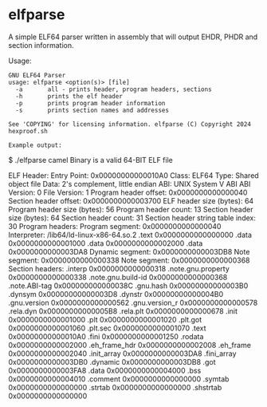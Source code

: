 elfparse
=========

A simple ELF64 parser written in assembly that will output EHDR, PHDR and section information.

Usage:
```
GNU ELF64 Parser
usage: elfparse <option(s)> [file]
  -a       all - prints header, program headers, sections
  -h       prints the elf header
  -p       prints program header information
  -s       prints section names and addresses

See 'COPYING' for licensing information. elfparse (C) Copyright 2024 hexproof.sh
```

```
Example output:

```
$ ./elfparse camel
Binary is a valid 64-BIT ELF file

ELF Header:
  Entry Point: 0x00000000000010A0
  Class: ELF64
  Type: Shared object file
  Data: 2's complement, little endian
  ABI: UNIX System V ABI
  ABI Version: 0
  File Version: 1
  Program header offset: 0x0000000000000040
  Section header offset: 0x0000000000003700
  ELF header size (bytes): 64
  Program header size (bytes): 56
  Program header count: 13
  Section header size (bytes): 64
  Section header count: 31
  Section header string table index: 30
Program headers:
  Program segment: 0x0000000000000040
  Interpreter: /lib64/ld-linux-x86-64.so.2
  .text    0x0000000000000000
  .data    0x0000000000001000
  .data    0x0000000000002000
  .data    0x0000000000003DA8
  Dynamic segment: 0x0000000000003DB8
  Note segment: 0x0000000000000338
  Note segment: 0x0000000000000368
Section headers:
  .interp    0x0000000000000318
  .note.gnu.property    0x0000000000000338
  .note.gnu.build-id    0x0000000000000368
  .note.ABI-tag    0x000000000000038C
  .gnu.hash    0x00000000000003B0
  .dynsym    0x00000000000003D8
  .dynstr    0x00000000000004B0
  .gnu.version    0x0000000000000562
  .gnu.version_r    0x0000000000000578
  .rela.dyn    0x00000000000005B8
  .rela.plt    0x0000000000000678
  .init    0x0000000000001000
  .plt    0x0000000000001020
  .plt.got    0x0000000000001060
  .plt.sec    0x0000000000001070
  .text    0x00000000000010A0
  .fini    0x0000000000001250
  .rodata    0x0000000000002000
  .eh_frame_hdr    0x0000000000002008
  .eh_frame    0x0000000000002040
  .init_array    0x0000000000003DA8
  .fini_array    0x0000000000003DB0
  .dynamic    0x0000000000003DB8
  .got    0x0000000000003FA8
  .data    0x0000000000004000
  .bss    0x0000000000004010
  .comment    0x0000000000000000
  .symtab    0x0000000000000000
  .strtab    0x0000000000000000
  .shstrtab    0x0000000000000000
```
